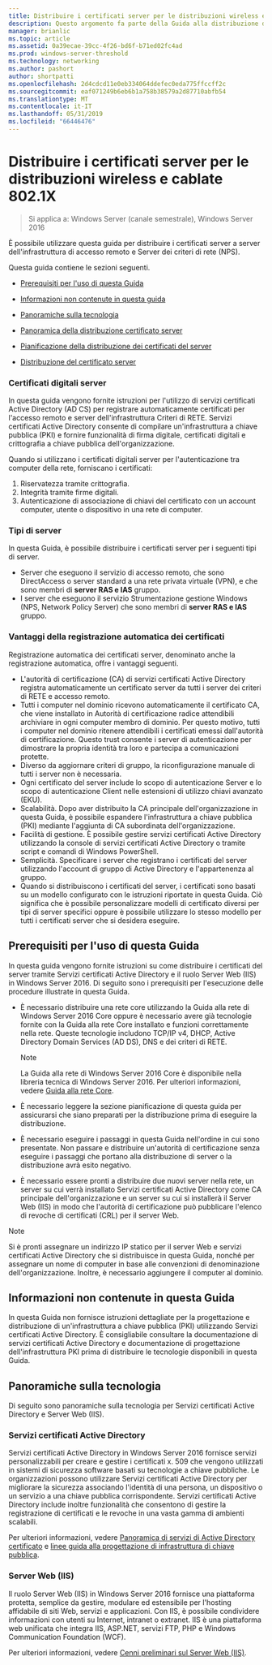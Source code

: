 ```yaml
---
title: Distribuire i certificati server per le distribuzioni wireless e cablate 802.1X
description: Questo argomento fa parte della Guida alla distribuzione di un Server dei certificati per le distribuzioni Wireless e cablate 802.1 X
manager: brianlic
ms.topic: article
ms.assetid: 0a39ecae-39cc-4f26-bd6f-b71ed02fc4ad
ms.prod: windows-server-threshold
ms.technology: networking
ms.author: pashort
author: shortpatti
ms.openlocfilehash: 2d4cdcd11e0eb334064ddefec0eda775ffccff2c
ms.sourcegitcommit: eaf071249b6eb6b1a758b38579a2d87710abfb54
ms.translationtype: MT
ms.contentlocale: it-IT
ms.lasthandoff: 05/31/2019
ms.locfileid: "66446476"
---
```

# <a name="deploy-server-certificates-for-8021x-wired-and-wireless-deployments"></a>Distribuire i certificati server per le distribuzioni wireless e cablate 802.1X

>Si applica a: Windows Server (canale semestrale), Windows Server 2016

È possibile utilizzare questa guida per distribuire i certificati server a server dell'infrastruttura di accesso remoto e Server dei criteri di rete (NPS).   

Questa guida contiene le sezioni seguenti.  

-   [Prerequisiti per l'uso di questa Guida](#bkmk_pre)  

-   [Informazioni non contenute in questa guida](#bkmk_not)  

-   [Panoramiche sulla tecnologia](#bkmk_tech)  

-   [Panoramica della distribuzione certificato server](Server-Certificate-Deployment-Overview.md)  

-   [Pianificazione della distribuzione dei certificati del server](Server-Certificate-Deployment-Planning.md)  

-   [Distribuzione del certificato server](Server-Certificate-Deployment.md)  

### <a name="digital-server-certificates"></a>**Certificati digitali server**  
In questa guida vengono fornite istruzioni per l'utilizzo di servizi certificati Active Directory (AD CS) per registrare automaticamente certificati per l'accesso remoto e server dell'infrastruttura Criteri di RETE. Servizi certificati Active Directory consente di compilare un'infrastruttura a chiave pubblica (PKI) e fornire funzionalità di firma digitale, certificati digitali e crittografia a chiave pubblica dell'organizzazione.  

Quando si utilizzano i certificati digitali server per l'autenticazione tra computer della rete, forniscano i certificati:   

1. Riservatezza tramite crittografia.  
2. Integrità tramite firme digitali.  
3. Autenticazione di associazione di chiavi del certificato con un account computer, utente o dispositivo in una rete di computer.  

### <a name="server-types"></a>**Tipi di server**  
In questa Guida, è possibile distribuire i certificati server per i seguenti tipi di server.  
- Server che eseguono il servizio di accesso remoto, che sono DirectAccess o server standard a una rete privata virtuale (VPN), e che sono membri di **server RAS e IAS** gruppo.  
- I server che eseguono il servizio Strumentazione gestione Windows (NPS, Network Policy Server) che sono membri di **server RAS e IAS** gruppo.  

### <a name="advantages-of-certificate-autoenrollment"></a>**Vantaggi della registrazione automatica dei certificati**  
Registrazione automatica dei certificati server, denominato anche la registrazione automatica, offre i vantaggi seguenti.  

- L'autorità di certificazione (CA) di servizi certificati Active Directory registra automaticamente un certificato server da tutti i server dei criteri di RETE e accesso remoto.  
- Tutti i computer nel dominio ricevono automaticamente il certificato CA, che viene installato in Autorità di certificazione radice attendibili archiviare in ogni computer membro di dominio. Per questo motivo, tutti i computer nel dominio ritenere attendibili i certificati emessi dall'autorità di certificazione. Questo trust consente i server di autenticazione per dimostrare la propria identità tra loro e partecipa a comunicazioni protette.  
- Diverso da aggiornare criteri di gruppo, la riconfigurazione manuale di tutti i server non è necessaria.  
- Ogni certificato del server include lo scopo di autenticazione Server e lo scopo di autenticazione Client nelle estensioni di utilizzo chiavi avanzato (EKU).  
- Scalabilità. Dopo aver distribuito la CA principale dell'organizzazione in questa Guida, è possibile espandere l'infrastruttura a chiave pubblica (PKI) mediante l'aggiunta di CA subordinata dell'organizzazione.  
- Facilità di gestione. È possibile gestire servizi certificati Active Directory utilizzando la console di servizi certificati Active Directory o tramite script e comandi di Windows PowerShell.  
- Semplicità. Specificare i server che registrano i certificati del server utilizzando l'account di gruppo di Active Directory e l'appartenenza al gruppo.   
- Quando si distribuiscono i certificati del server, i certificati sono basati su un modello configurato con le istruzioni riportate in questa Guida. Ciò significa che è possibile personalizzare modelli di certificato diversi per tipi di server specifici oppure è possibile utilizzare lo stesso modello per tutti i certificati server che si desidera eseguire.  

## <a name="bkmk_pre"></a>Prerequisiti per l'uso di questa Guida  

In questa guida vengono fornite istruzioni su come distribuire i certificati del server tramite Servizi certificati Active Directory e il ruolo Server Web (IIS) in Windows Server 2016. Di seguito sono i prerequisiti per l'esecuzione delle procedure illustrate in questa Guida.  

- È necessario distribuire una rete core utilizzando la Guida alla rete di Windows Server 2016 Core oppure è necessario avere già tecnologie fornite con la Guida alla rete Core installato e funzioni correttamente nella rete. Queste tecnologie includono TCP/IP v4, DHCP, Active Directory Domain Services (AD DS), DNS e dei criteri di RETE.  
  >[!NOTE]
  >La Guida alla rete di Windows Server 2016 Core è disponibile nella libreria tecnica di Windows Server 2016. Per ulteriori informazioni, vedere [Guida alla rete Core](../../../core-network-guide/Core-Network-Guide.md).

- È necessario leggere la sezione pianificazione di questa guida per assicurarsi che siano preparati per la distribuzione prima di eseguire la distribuzione.  
- È necessario eseguire i passaggi in questa Guida nell'ordine in cui sono presentate. Non passare e distribuire un'autorità di certificazione senza eseguire i passaggi che portano alla distribuzione di server o la distribuzione avrà esito negativo.  
- È necessario essere pronti a distribuire due nuovi server nella rete, un server su cui verrà installato Servizi certificati Active Directory come CA principale dell'organizzazione e un server su cui si installerà il Server Web (IIS) in modo che l'autorità di certificazione può pubblicare l'elenco di revoche di certificati (CRL) per il server Web.   

>[!NOTE]  
>Si è pronti assegnare un indirizzo IP statico per il server Web e servizi certificati Active Directory che si distribuisce in questa Guida, nonché per assegnare un nome di computer in base alle convenzioni di denominazione dell'organizzazione. Inoltre, è necessario aggiungere il computer al dominio.  

## <a name="bkmk_not"></a>Informazioni non contenute in questa Guida  
In questa Guida non fornisce istruzioni dettagliate per la progettazione e distribuzione di un'infrastruttura a chiave pubblica (PKI) utilizzando Servizi certificati Active Directory. È consigliabile consultare la documentazione di servizi certificati Active Directory e documentazione di progettazione dell'infrastruttura PKI prima di distribuire le tecnologie disponibili in questa Guida.   

## <a name="bkmk_tech"></a>Panoramiche sulla tecnologia  
Di seguito sono panoramiche sulla tecnologia per Servizi certificati Active Directory e Server Web (IIS).  

### <a name="active-directory-certificate-services"></a>Servizi certificati Active Directory  
Servizi certificati Active Directory in Windows Server 2016 fornisce servizi personalizzabili per creare e gestire i certificati x. 509 che vengono utilizzati in sistemi di sicurezza software basati su tecnologie a chiave pubbliche. Le organizzazioni possono utilizzare Servizi certificati Active Directory per migliorare la sicurezza associando l'identità di una persona, un dispositivo o un servizio a una chiave pubblica corrispondente. Servizi certificati Active Directory include inoltre funzionalità che consentono di gestire la registrazione di certificati e le revoche in una vasta gamma di ambienti scalabili.  

Per ulteriori informazioni, vedere [Panoramica di servizi di Active Directory certificato](https://technet.microsoft.com/library/hh831740.aspx) e [linee guida alla progettazione di infrastruttura di chiave pubblica](https://social.technet.microsoft.com/wiki/contents/articles/2901.public-key-infrastructure-design-guidance.aspx).  

### <a name="web-server-iis"></a>Server Web (IIS)  

Il ruolo Server Web (IIS) in Windows Server 2016 fornisce una piattaforma protetta, semplice da gestire, modulare ed estensibile per l'hosting affidabile di siti Web, servizi e applicazioni. Con IIS, è possibile condividere informazioni con utenti su Internet, intranet o extranet. IIS è una piattaforma web unificata che integra IIS, ASP.NET, servizi FTP, PHP e Windows Communication Foundation (WCF).  

Per ulteriori informazioni, vedere [Cenni preliminari sul Server Web (IIS)](https://technet.microsoft.com/library/hh831725.aspx).  
